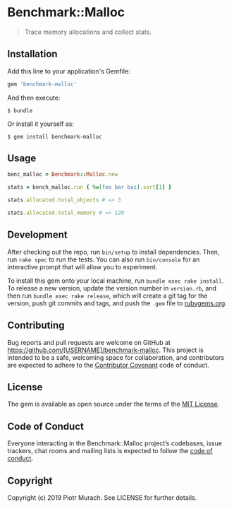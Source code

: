 # Benchmark::Malloc

> Trace memory allocations and collect stats.

## Installation

Add this line to your application's Gemfile:

```ruby
gem 'benchmark-malloc'
```

And then execute:

    $ bundle

Or install it yourself as:

    $ gem install benchmark-malloc

## Usage

```ruby
benc_malloc = Benchmark::Malloc.new

stats = bench_malloc.run { %w[foo bar baz].sort[1] }

stats.allocated.total_objects # => 3

stats.allocated.total_memory # => 120
```

## Development

After checking out the repo, run `bin/setup` to install dependencies. Then, run `rake spec` to run the tests. You can also run `bin/console` for an interactive prompt that will allow you to experiment.

To install this gem onto your local machine, run `bundle exec rake install`. To release a new version, update the version number in `version.rb`, and then run `bundle exec rake release`, which will create a git tag for the version, push git commits and tags, and push the `.gem` file to [rubygems.org](https://rubygems.org).

## Contributing

Bug reports and pull requests are welcome on GitHub at https://github.com/[USERNAME]/benchmark-malloc. This project is intended to be a safe, welcoming space for collaboration, and contributors are expected to adhere to the [Contributor Covenant](http://contributor-covenant.org) code of conduct.

## License

The gem is available as open source under the terms of the [MIT License](https://opensource.org/licenses/MIT).

## Code of Conduct

Everyone interacting in the Benchmark::Malloc project’s codebases, issue trackers, chat rooms and mailing lists is expected to follow the [code of conduct](https://github.com/piotrmurach/benchmark-malloc/blob/master/CODE_OF_CONDUCT.md).

## Copyright

Copyright (c) 2019 Piotr Murach. See LICENSE for further details.
